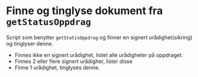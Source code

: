 # Finne og tinglyse dokument fra `getStatusOppdrag`
Script som benytter `getStatisOppdrag` og finner en signert urådighet(sikring) og tinglyser denne.

* Finnes ikke en signert urådighet, listet alle urådigheter på oppdraget.
* Finnes 2 eller flere signert urådigher, lister disse
* Finne 1 urådighet, tinglyses denne.

